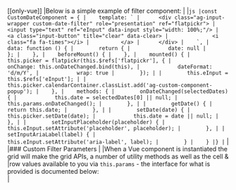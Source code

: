 [[only-vue]]
|Below is a simple example of filter component:
|
|```js
|const CustomDateComponent = {
|    template: `
|      <div class="ag-input-wrapper custom-date-filter" role="presentation" ref="flatpickr">
|          <input type="text" ref="eInput" data-input style="width: 100%;"/>
|          <a class="input-button" title="clear" data-clear>
|              <i class="fa fa-times"></i>
|          </a>
|      </div>
|    `,
|    data: function () {
|        return {
|            date: null
|        };
|    },
|    beforeMount() {
|    },
|    mounted() {
|        this.picker = flatpickr(this.$refs['flatpickr'], {
|            onChange: this.onDateChanged.bind(this),
|            dateFormat: 'd/m/Y',
|            wrap: true
|        });
|
|        this.eInput = this.$refs['eInput'];
|
|        this.picker.calendarContainer.classList.add('ag-custom-component-popup');
|    },
|    methods: {
|        onDateChanged(selectedDates) {
|            this.date = selectedDates[0] || null;
|            this.params.onDateChanged();
|        },
|
|        getDate() {
|            return this.date;
|        },
|
|        setDate(date) {
|            this.picker.setDate(date);
|            this.date = date || null;
|        },
|
|        setInputPlaceholder(placeholder) {
|            this.eInput.setAttribute('placeholder', placeholder);
|        },
|
|        setInputAriaLabel(label) {
|            this.eInput.setAttribute('aria-label', label);
|        }
|    }
|}
|```
|
|### Custom Filter Parameters
|
|When a Vue component is instantiated the grid will make the grid APIs, a number of utility methods as well as the cell &
|row values available to you via `this.params` - the interface for what is provided is documented below:  
| 

